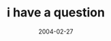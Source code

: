 ---
layout: base.njk
title : 'i have a question' 
view_title : 'i have a question' 
year : '2004' 
date : '2004-02-27' 
img_file : '/drawing/ihaveaquestion.png' 
html_file : 'ihaveaquestion' 
next_html : 'hoorayforyou.html' 
year_order : '23' 
permalink : "title/{{html_file}}.html"
---